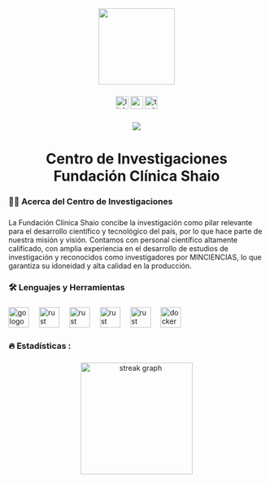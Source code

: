 <div align="center">
  <img height="150" src="https://media.giphy.com/media/M9gbBd9nbDrOTu1Mqx/giphy.gif"  />
</div>

###

<div align="center">
  <img src="https://img.shields.io/static/v1?message=LinkedIn&logo=linkedin&label=&color=0077B5&logoColor=white&labelColor=&style=for-the-badge" height="25" alt="linkedin logo"  />
  <img src="https://img.shields.io/static/v1?message=Youtube&logo=youtube&label=&color=FF0000&logoColor=white&labelColor=&style=for-the-badge" height="25" alt="youtube logo"  />
  <img src="https://img.shields.io/static/v1?message=Twitter&logo=twitter&label=&color=1DA1F2&logoColor=white&labelColor=&style=for-the-badge" height="25" alt="twitter logo"  />
</div>

###

<div align="center">
  <img src="https://visitor-badge.laobi.icu/badge?page_id=ingenierosinvestigaciones.ingenierosinvestigaciones&"  />
</div>

###

<h1 align="center">Centro de Investigaciones <br> Fundación Clínica Shaio</h1>

###

<h3 align="left">👩‍💻  Acerca del Centro de Investigaciones</h3>

###

<p align="left">La Fundación Clínica Shaio concibe la investigación como pilar relevante para el desarrollo científico y tecnológico del país, por lo que hace parte de nuestra misión y visión. Contamos con personal científico altamente calificado, con amplia experiencia en el desarrollo de estudios de investigación y reconocidos como investigadores por MINCIENCIAS, lo que garantiza su idoneidad y alta calidad en la producción.</p>

###

<h3 align="left">🛠 Lenguajes y Herramientas</h3>

###

<div align="left">
  <img src="https://cdn.jsdelivr.net/gh/devicons/devicon/icons/react/react-original-wordmark.svg" height="40" alt="go logo"  />
  <img width="12" />
  <img src="https://cdn.jsdelivr.net/gh/devicons/devicon/icons/python/python-original-wordmark.svg" height="40" alt="rust logo"  />
  <img width="12" />
  <img src="https://cdn.jsdelivr.net/gh/devicons/devicon/icons/postman/postman-original.svg" height="40" alt="rust logo"  />
  <img width="12" />
  <img src="https://cdn.jsdelivr.net/gh/devicons/devicon/icons/pytorch/pytorch-original.svg" height="40" alt="rust logo"  />
  <img width="12" />
  <img src="https://cdn.jsdelivr.net/gh/devicons/devicon/icons/tensorflow/tensorflow-original.svg" height="40" alt="rust logo"  />
  <img width="12" />
  <img src="https://cdn.jsdelivr.net/gh/devicons/devicon/icons/docker/docker-plain-wordmark.svg" height="40" alt="docker logo"  />
</div>

###

<h3 align="left">🔥 Estadísticas :</h3>

###

<div align="center">
  <img src="https://streak-stats.demolab.com?user=ingenierosinvestigaciones&locale=en&mode=daily&theme=dark&hide_border=false&border_radius=5&order=3" height="220" alt="streak graph"  />
</div>

###
